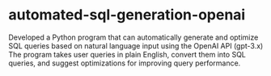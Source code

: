 # automated-sql-generation-openai
 Developed a Python program that can automatically generate and optimize SQL queries based on natural language input using the OpenAI API (gpt-3.x)  The program takes user queries in plain English, convert them into SQL queries, and suggest optimizations for improving query performance.

